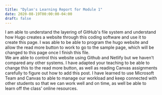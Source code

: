 ```yaml
---
title: "Dylan's Learning Report for Module 1"
date: 2020-08-19T00:00:00-04:00
draft: false
---
```


I am able to understand the layering of GitHub's file system and understand how Hugo creates a website through this coding software and use it to create this page.
I was able to be able to program the hugo website and allow the read more button to work to go to the sample page, which will be changed to this page once I finish this file.  
We are able to control this website using Github and Netlify but we haven't compared any other systems.
I have adapted your teaching to be able to change this to the read more button, as well as reading Canvas assignments carefully to figure out how to add this post.
I have learned to use Microsoft Team and Canvas to able to manage our workload and keep connected with other students so that we can work well and on time, as well be able to learn off the class' online resources.
